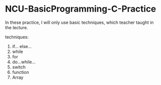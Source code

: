 # NCU-BasicProgramming-C-Practice
In these practice, I will only use basic techniques, which teacher taught in the lecture.

techniques:
  1. if... else...
  2. while
  3. for
  4. do...while...
  5. switch
  6. function
  7. Array
